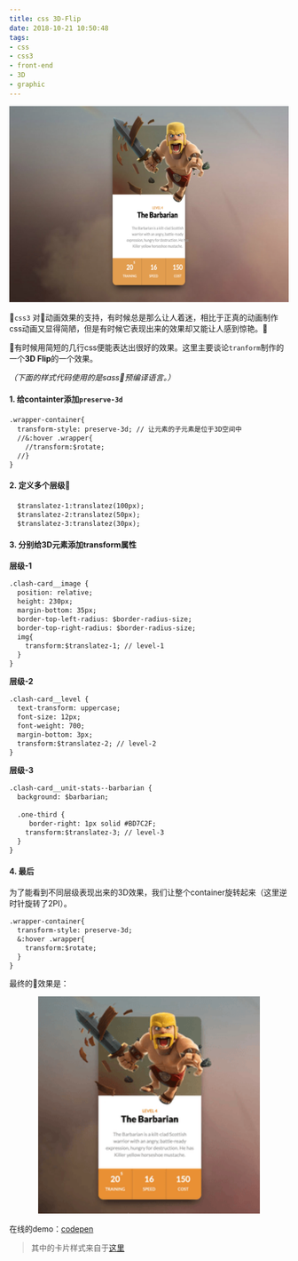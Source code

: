 ```yaml
---
title: css 3D-Flip
date: 2018-10-21 10:50:48
tags:
- css
- css3
- front-end
- 3D
- graphic
---
```


![效果图](css-3D-Flip/1.0.jpg)

`css3` 对动画效果的支持，有时候总是那么让人着迷，相比于正真的动画制作css动画又显得简陋，但是有时候它表现出来的效果却又能让人感到惊艳。

有时候用简短的几行css便能表达出很好的效果。这里主要谈论`tranform`制作的一个**3D Flip**的一个效果。

*（下面的样式代码使用的是sass预编译语言。）*



#### 1. 给containter添加`preserve-3d`
```
.wrapper-container{
  transform-style: preserve-3d; // 让元素的子元素是位于3D空间中
  //&:hover .wrapper{
    //transform:$rotate;
  //}
}
```
#### 2. 定义多个层级
```
  $translatez-1:translatez(100px);
  $translatez-2:translatez(50px);
  $translatez-3:translatez(30px);
```

#### 3. 分别给3D元素添加transform属性
**层级-1**
```
.clash-card__image {
  position: relative;
  height: 230px;
  margin-bottom: 35px;
  border-top-left-radius: $border-radius-size;
  border-top-right-radius: $border-radius-size;
  img{
    transform:$translatez-1; // level-1
  }
}
```
**层级-2**
```
.clash-card__level {
  text-transform: uppercase;
  font-size: 12px;
  font-weight: 700;
  margin-bottom: 3px;
  transform:$translatez-2; // level-2
}
```
**层级-3**
```
.clash-card__unit-stats--barbarian {
  background: $barbarian;
  
  .one-third {
     border-right: 1px solid #BD7C2F;
    transform:$translatez-3; // level-3
  }
}
```
#### 4. 最后

为了能看到不同层级表现出来的3D效果，我们让整个container旋转起来（这里逆时针旋转了2PI）。
```
.wrapper-container{
  transform-style: preserve-3d;  
  &:hover .wrapper{
    transform:$rotate;
  }
}
```
最终的效果是：
<div align=center>
<img width="400px" src="css-3D-Flip/2.0.gif"/>
</div>

在线的demo：[codepen](https://codepen.io/De-Coder/pen/QZxZzm)
> 其中的卡片样式来自于[这里](https://codepen.io/drehimself/pen/QNXpyp)
